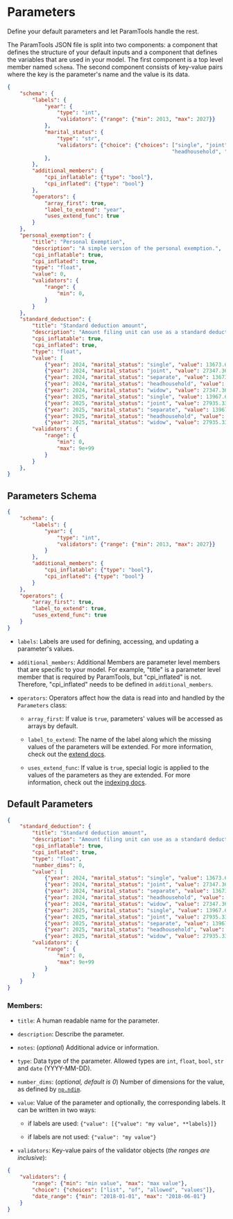 # Parameters

Define your default parameters and let ParamTools handle the rest.

The ParamTools JSON file is split into two components: a component that defines the structure of your default inputs and a component that defines the variables that are used in your model. The first component is a top level member named `schema`. The second component consists of key-value pairs where the key is the parameter's name and the value is its data.

```json
{
    "schema": {
        "labels": {
            "year": {
                "type": "int",
                "validators": {"range": {"min": 2013, "max": 2027}}
            },
            "marital_status": {
                "type": "str",
                "validators": {"choice": {"choices": ["single", "joint", "separate",
                                                     "headhousehold", "widow"]}}
            },
        },
        "additional_members": {
            "cpi_inflatable": {"type": "bool"},
            "cpi_inflated": {"type": "bool"}
        },
        "operators": {
            "array_first": true,
            "label_to_extend": "year",
            "uses_extend_func": true
        }
    },
    "personal_exemption": {
        "title": "Personal Exemption",
        "description": "A simple version of the personal exemption.",
        "cpi_inflatable": true,
        "cpi_inflated": true,
        "type": "float",
        "value": 0,
        "validators": {
            "range": {
                "min": 0,
            }
        }
    },
    "standard_deduction": {
        "title": "Standard deduction amount",
        "description": "Amount filing unit can use as a standard deduction.",
        "cpi_inflatable": true,
        "cpi_inflated": true,
        "type": "float",
        "value": [
            {"year": 2024, "marital_status": "single", "value": 13673.68},
            {"year": 2024, "marital_status": "joint", "value": 27347.36},
            {"year": 2024, "marital_status": "separate", "value": 13673.68},
            {"year": 2024, "marital_status": "headhousehold", "value": 20510.52},
            {"year": 2024, "marital_status": "widow", "value": 27347.36},
            {"year": 2025, "marital_status": "single", "value": 13967.66},
            {"year": 2025, "marital_status": "joint", "value": 27935.33},
            {"year": 2025, "marital_status": "separate", "value": 13967.66},
            {"year": 2025, "marital_status": "headhousehold", "value": 20951.49},
            {"year": 2025, "marital_status": "widow", "value": 27935.33}],
        "validators": {
            "range": {
                "min": 0,
                "max": 9e+99
            }
        }
    },
}
```





## Parameters Schema

```json
{
    "schema": {
        "labels": {
            "year": {
                "type": "int",
                "validators": {"range": {"min": 2013, "max": 2027}}
            }
        },
        "additional_members": {
            "cpi_inflatable": {"type": "bool"},
            "cpi_inflated": {"type": "bool"}
        }
    },
    "operators": {
        "array_first": true,
        "label_to_extend": true,
        "uses_extend_func": true
    }
}
```

- `labels`: Labels are used for defining, accessing, and updating a parameter's values.

- `additional_members`: Additional Members are parameter level members that are specific to your model. For example, "title" is a parameter level member that is required by ParamTools, but "cpi_inflated" is not. Therefore, "cpi_inflated" needs to be defined in `additional_members`.

- `operators`: Operators affect how the data is read into and handled by the `Parameters` class:

    - `array_first`: If value is `true`, parameters' values will be accessed as arrays by default.

    - `label_to_extend`: The name of the label along which the missing values of the parameters will be extended. For more information, check out the [extend docs](/api/extend/).

    - `uses_extend_func`: If value is `true`, special logic is applied to the values of the parameters as they are extended. For more information, check out the [indexing docs](/api/indexing/).


## Default Parameters

```json
{
	"standard_deduction": {
        "title": "Standard deduction amount",
        "description": "Amount filing unit can use as a standard deduction.",
        "cpi_inflatable": true,
        "cpi_inflated": true,
        "type": "float",
        "number_dims": 0,
        "value": [
            {"year": 2024, "marital_status": "single", "value": 13673.68},
            {"year": 2024, "marital_status": "joint", "value": 27347.36},
            {"year": 2024, "marital_status": "separate", "value": 13673.68},
            {"year": 2024, "marital_status": "headhousehold", "value": 20510.52},
            {"year": 2024, "marital_status": "widow", "value": 27347.36},
            {"year": 2025, "marital_status": "single", "value": 13967.66},
            {"year": 2025, "marital_status": "joint", "value": 27935.33},
            {"year": 2025, "marital_status": "separate", "value": 13967.66},
            {"year": 2025, "marital_status": "headhousehold", "value": 20951.49},
            {"year": 2025, "marital_status": "widow", "value": 27935.33}],
        "validators": {
            "range": {
                "min": 0,
                "max": 9e+99
            }
        }
    }
}
```

###  Members:

- `title`: A human readable name for the parameter.

- `description`: Describe the parameter.

- `notes`: (*optional*) Additional advice or information.

- `type`: Data type of the parameter. Allowed types are `int`, `float`, `bool`, `str` and `date` (YYYY-MM-DD).

- `number_dims`: (*optional, default is 0*) Number of dimensions for the value, as defined by [`np.ndim`][1].

- `value`: Value of the parameter and optionally, the corresponding labels. It can be written in two ways:

    - if labels are used: `{"value": [{"value": "my value", **labels}]}`

    - if labels are not used: `{"value": "my value"}`

- `validators`: Key-value pairs of the validator objects (*the ranges are inclusive*):

```json
{
    "validators": {
        "range": {"min": "min value", "max": "max value"},
        "choice": {"choices": ["list", "of", "allowed", "values"]},
        "date_range": {"min": "2018-01-01", "max": "2018-06-01"}
    }
}
```



[1]: https://docs.scipy.org/doc/numpy/reference/generated/numpy.ndarray.ndim.html
